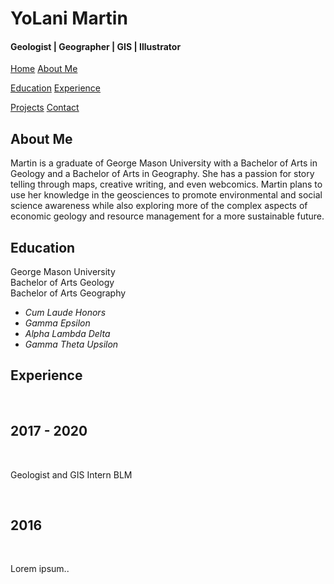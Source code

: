 <!DOCTYPE html>
<html class="no-js" lang="en">
<head>
  <head>
  <link rel = "stylesheet" href="stylesheet.css">
  </head>
  
<div class="header">
  <h1>YoLani Martin</h1>
   <h4>Geologist | Geographer | GIS | Illustrator </h4>
</div>

<div class="navbar">
  <a class="active" href="#home">Home</a>
  <a class="active" href="#about">About Me</a>
      
  <a href="#education">Education</a>
  <a href="#experience">Experience</a>
      <div id="Experience"></div>
  <a href="/portfolio.html">Projects</a>
  <a href="/contact.html" class="right">Contact</a>
</div>

<div id="about-me">
<h2>About Me</h2>
    <p>Martin is a graduate of George Mason University with a Bachelor of Arts in Geology and a Bachelor of Arts in Geography.
        She has a passion for story telling through maps, creative writing, and even webcomics. Martin plans to use her knowledge
        in the geosciences to promote environmental and social science awareness while also exploring more of the complex aspects of 
        economic geology and resource management for a more sustainable future. </p>
  <div class="side">
  </div>
  
   <h2>Education</h2>
    <p>George Mason University<br>
    Bachelor of Arts Geology<br>
    Bachelor of Arts Geography<br>
   <ul>
    <em><li>Cum Laude Honors</li>
    <li> Gamma Epsilon</li>
    <li> Alpha Lambda Delta</li>
    <li>Gamma Theta Upsilon</li></em> </p>
   </div>
   
   <h2>Experience</h2>
  <div class="timeline">
  <div class="container left">
    <div class="content">
      <h2>2017 - 2020</h2>
      <p>Geologist and GIS Intern 
        BLM</p>
    </div>
  </div>
  <div class="container right">
    <div class="content">
      <h2>2016</h2>
      <p>Lorem ipsum..</p>
    </div>
  </div>
</div>

</body>
</html>

  
